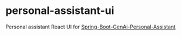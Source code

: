 # personal-assistant-ui
Personal assistant React UI for [Spring-Boot-GenAi-Personal-Assistant](https://github.com/sachi097/springboot-genai-personal-assitant)
